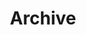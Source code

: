 ---
layout: archive.liquid
title: Archive
desc: 'List of Legend/Master Lost Sectors in Destiny 2.'
---